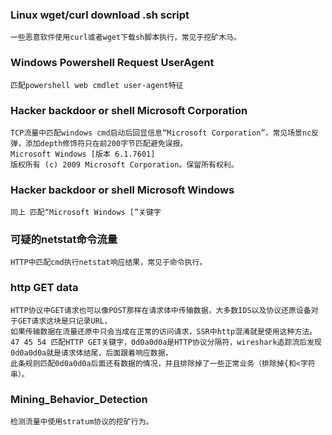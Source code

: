 ### Linux wget/curl download .sh script
    一些恶意软件使用curl或者wget下载sh脚本执行，常见于挖矿木马。

### Windows Powershell Request UserAgent
    匹配powershell web cmdlet user-agent特征

### Hacker backdoor or shell  Microsoft Corporation
    TCP流量中匹配windows cmd启动后回显信息“Microsoft Corporation”，常见场景nc反弹，添加depth修饰符只在前200字节匹配避免误报。
    Microsoft Windows [版本 6.1.7601]
    版权所有 (c) 2009 Microsoft Corporation。保留所有权利。
    
### Hacker backdoor or shell Microsoft Windows
    同上 匹配“Microsoft Windows [”关键字 

### 可疑的netstat命令流量
    HTTP中匹配cmd执行netstat响应结果，常见于命令执行。

### http GET data
    HTTP协议中GET请求也可以像POST那样在请求体中传输数据，大多数IDS以及协议还原设备对于GET请求这块是只记录URL，
    如果传输数据在流量还原中只会当成在正常的访问请求，SSR中http混淆就是使用这种方法。
    47 45 54 匹配HTTP GET关键字，0d0a0d0a是HTTP协议分隔符，wireshark追踪流后发现0d0a0d0a就是请求体结尾，后面跟着响应数据，
    此条规则匹配0d0a0d0a后面还有数据的情况，并且排除掉了一些正常业务（排除掉{和<字符串）。
    
### Mining_Behavior_Detection
    检测流量中使用stratum协议的挖矿行为。
